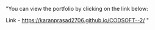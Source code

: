 "You can view the portfolio by clicking on the link below:

Link - https://karanprasad2706.github.io/CODSOFT--2/  "
